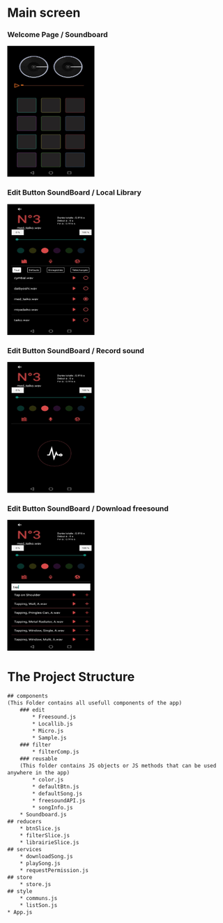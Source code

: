 # Main screen 
<div><h3>Welcome Page / Soundboard</h3><img src="./assets/soundboard.jpg" alt="Soundboard page" width="200" height="300"></div><div><h3>Edit Button SoundBoard / Local Library</h3><img src="./assets/localLib.jpg" alt="Soundboard page" width="200" height="300"></div><div><h3>Edit Button SoundBoard / Record sound</h3><img src="./assets/micro.jpg" alt="Soundboard page" width="200" height="300"></div><div><h3>Edit Button SoundBoard / Download freesound</h3><img src="./assets/freesound.jpg" alt="Soundboard page" width="200" height="300"></div>





# The Project Structure
    ## components
    (This Folder contains all usefull components of the app)
        ### edit
            * Freesound.js
            * Locallib.js
            * Micro.js
            * Sample.js
        ### filter
            * filterComp.js
        ### reusable
        (This folder contains JS objects or JS methods that can be used anywhere in the app)
            * color.js
            * defaultBtn.js
            * defaultSong.js
            * freesoundAPI.js
            * songInfo.js
        * Soundboard.js
    ## reducers
        * btnSlice.js
        * filterSlice.js
        * librairieSlice.js
    ## services
        * downloadSong.js
        * playSong.js
        * requestPermission.js
    ## store
        * store.js
    ## style
        * communs.js
        * listSon.js
    * App.js